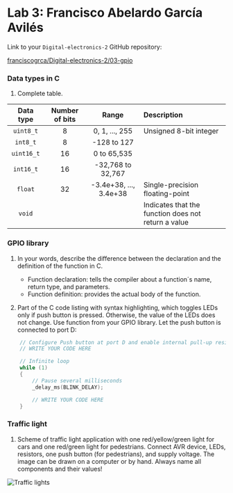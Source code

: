 # Lab 3: Francisco Abelardo García Avilés

Link to your `Digital-electronics-2` GitHub repository:

   [franciscogrca/Digital-electronics-2/03-gpio](https://github.com/franciscogrca/Digital-electronics-2/edit/main/03-gpio.md)


### Data types in C

1. Complete table.

| **Data type** | **Number of bits** | **Range** | **Description** |
| :-: | :-: | :-: | :-- | 
| `uint8_t`  | 8 | 0, 1, ..., 255 | Unsigned 8-bit integer |
| `int8_t`   | 8 | -128 to 127 |  |
| `uint16_t` |16  | 0 to 65,535 |  |
| `int16_t`  | 16 | -32,768 to 32,767 |  |
| `float`    | 32 | -3.4e+38, ..., 3.4e+38 | Single-precision floating-point |
| `void`     |  |  | Indicates that the function does not return a value |


### GPIO library

1. In your words, describe the difference between the declaration and the definition of the function in C.
   
   * Function declaration: tells the compiler about a function´s name, return type, and                            parameters.
   * Function definition: provides the actual body of the function.

2. Part of the C code listing with syntax highlighting, which toggles LEDs only if push button is pressed. Otherwise, the value of the LEDs does not change. Use function from your GPIO library. Let the push button is connected to port D:

```c
    // Configure Push button at port D and enable internal pull-up resistor
    // WRITE YOUR CODE HERE

    // Infinite loop
    while (1)
    {
        // Pause several milliseconds
        _delay_ms(BLINK_DELAY);

        // WRITE YOUR CODE HERE
    }
```


### Traffic light

1. Scheme of traffic light application with one red/yellow/green light for cars and one red/green light for pedestrians. Connect AVR device, LEDs, resistors, one push button (for pedestrians), and supply voltage. The image can be drawn on a computer or by hand. Always name all components and their values!

  ![Traffic lights](https://user-images.githubusercontent.com/91128800/136909069-ab108eda-c134-4ca2-a9df-fd8c25468e04.png)

